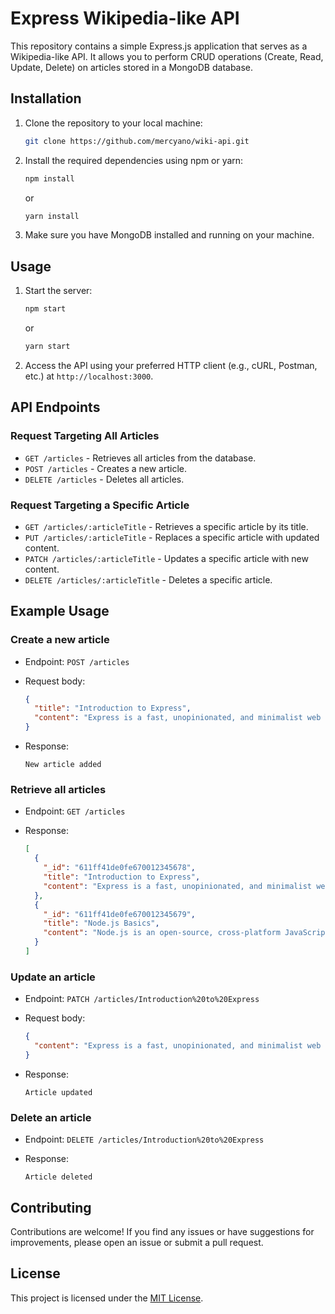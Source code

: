 # Express Wikipedia-like API

This repository contains a simple Express.js application that serves as a Wikipedia-like API. It allows you to perform CRUD operations (Create, Read, Update, Delete) on articles stored in a MongoDB database.

## Installation

1. Clone the repository to your local machine:

   ```bash
   git clone https://github.com/mercyano/wiki-api.git
   ```

2. Install the required dependencies using npm or yarn:

   ```bash
   npm install
   ```

   or

   ```bash
   yarn install
   ```

3. Make sure you have MongoDB installed and running on your machine.

## Usage

1. Start the server:

   ```bash
   npm start
   ```

   or

   ```bash
   yarn start
   ```

2. Access the API using your preferred HTTP client (e.g., cURL, Postman, etc.) at `http://localhost:3000`.

## API Endpoints

### Request Targeting All Articles

- `GET /articles` - Retrieves all articles from the database.
- `POST /articles` - Creates a new article.
- `DELETE /articles` - Deletes all articles.

### Request Targeting a Specific Article

- `GET /articles/:articleTitle` - Retrieves a specific article by its title.
- `PUT /articles/:articleTitle` - Replaces a specific article with updated content.
- `PATCH /articles/:articleTitle` - Updates a specific article with new content.
- `DELETE /articles/:articleTitle` - Deletes a specific article.

## Example Usage

### Create a new article

- Endpoint: `POST /articles`
- Request body:

  ```json
  {
    "title": "Introduction to Express",
    "content": "Express is a fast, unopinionated, and minimalist web framework for Node.js."
  }
  ```

- Response:

  ```
  New article added
  ```

### Retrieve all articles

- Endpoint: `GET /articles`
- Response:

  ```json
  [
    {
      "_id": "611ff41de0fe670012345678",
      "title": "Introduction to Express",
      "content": "Express is a fast, unopinionated, and minimalist web framework for Node.js."
    },
    {
      "_id": "611ff41de0fe670012345679",
      "title": "Node.js Basics",
      "content": "Node.js is an open-source, cross-platform JavaScript runtime environment."
    }
  ]
  ```

### Update an article

- Endpoint: `PATCH /articles/Introduction%20to%20Express`
- Request body:

  ```json
  {
    "content": "Express is a fast, unopinionated, and minimalist web framework for building web applications."
  }
  ```

- Response:

  ```
  Article updated
  ```

### Delete an article

- Endpoint: `DELETE /articles/Introduction%20to%20Express`
- Response:

  ```
  Article deleted
  ```

## Contributing

Contributions are welcome! If you find any issues or have suggestions for improvements, please open an issue or submit a pull request.

## License

This project is licensed under the [MIT License](LICENSE).

